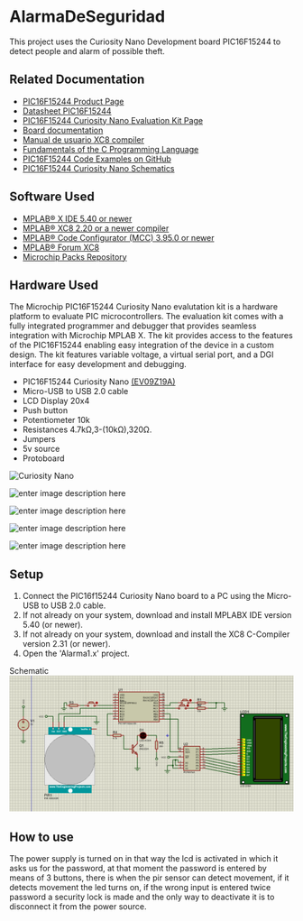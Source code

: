 # AlarmaDeSeguridad
This project uses the Curiosity Nano Development board PIC16F15244 to detect people and alarm of possible theft.
## Related Documentation
- [PIC16F15244 Product Page](https://www.microchip.com/wwwproducts/en/PIC16F15244)
- [Datasheet PIC16F15244](http://ww1.microchip.com/downloads/en/DeviceDoc/PIC16F15213-14-23-24-43-44-Data-Sheet-DS40002195B.pdf)
- [PIC16F15244 Curiosity Nano Evaluation Kit Page](https://www.microchip.com/developmenttools/ProductDetails/EV09Z19A)
- [Board documentation](http://ww1.microchip.com/downloads/en/DeviceDoc/PIC16F15244-Curiosity-Nano-Hardware-User-Guide-DS50003045A.pdf)
- [Manual de usuario XC8 compiler](http://ww1.microchip.com/downloads/en/devicedoc/50002053g.pdf)
- [Fundamentals of the C Programming Language](https://microchipdeveloper.com/tls2101:start)
- [PIC16F15244 Code Examples on GitHub](https://github.com/microchip-pic-avr-examples?q=pic16f1524)
- [PIC16F15244 Curiosity Nano Schematics](https://ww1.microchip.com/downloads/en/DeviceDoc/PIC16F15244_Curiosity_Nano_Schematics.pdf)



## Software Used

- [MPLAB® X IDE 5.40 or newer](http://www.microchip.com/mplab/mplab-x-ide)
- [MPLAB® XC8 2.20 or a newer compiler](https://www.microchip.com/development-tools/pic-and-dspic-downloads-archive)
- [ MPLAB® Code Configurator (MCC) 3.95.0 or newer ](https://www.microchip.com/mplab/mplab-code-configurator)
- [ MPLAB® Forum XC8](https://www.microchip.com/forums/f249.aspx)
- [Microchip Packs Repository](https://packs.download.microchip.com/)

## Hardware Used
The Microchip PIC16F15244 Curiosity Nano evalutation kit is a hardware platform to evaluate PIC microcontrollers. The evaluation kit comes with a fully integrated programmer and debugger that provides seamless integration with Microchip MPLAB X. The kit provides access to the features of the PIC16F15244 enabling easy integration of the device in a custom design. The kit features variable voltage, a virtual serial port, and a DGI interface for easy development and debugging.
- PIC16F15244 Curiosity Nano [(EV09Z19A)](https://www.microchip.com/Developmenttools/ProductDetails/EV09Z19A)
- Micro-USB to USB 2.0 cable
- LCD Display 20x4
- Push button
- Potentiometer 10k
- Resistances 4.7kΩ,3-(10kΩ),320Ω.
- Jumpers
- 5v source
- Protoboard

![Curiosity Nano](https://external-content.duckduckgo.com/iu/?u=https://www.microchip.com/images/default-source/design-centers/8-bit-mcus/pic-device-selection/ev09z19a_pic16f15244-curiosity-nano-board-front-transparent.png?sfvrsn=8337e3b9_0&f=1&nofb=1)

![enter image description here](https://external-content.duckduckgo.com/iu/?u=http://www.hobbytronics.co.uk/image/cache/data/dealextreme/lcd-blue-16x2-500x500.jpg&f=1&nofb=1)

![enter image description here](https://external-content.duckduckgo.com/iu/?u=https%3A%2F%2Fcdn11.bigcommerce.com%2Fs-3fd3md1ghs%2Fimages%2Fstencil%2F500x659%2Fproducts%2F24936%2F11047%2FHC-SR501__57152.1575106278.jpg%3Fc%3D2&f=1&nofb=1)

![enter image description here](https://external-content.duckduckgo.com/iu/?u=https://www.vapeitalia.it/media/catalog/product/cache/1/image/363x/5cfc8b4d9849831add20660d2bfd8996/c/a/cavo-micro-usb-15mt-cf737-matsuyama.jpg&f=1&nofb=1)

![enter image description here](https://encrypted-tbn0.gstatic.com/images?q=tbn:ANd9GcSQHClGVUAKXOtd89kzGMdwYVQi_2_lnk5IHA&usqp=CAU)
## Setup
1. Connect the PIC16f15244 Curiosity Nano board to a PC using the Micro-USB to USB 2.0 cable.
2. If not already on your system, download and install MPLABX IDE version 5.40 (or newer).
3. If not already on your system, download and install the XC8 C-Compiler version 2.31 (or newer).
4. Open the 'Alarma1.x' project.

Schematic
<a href="https://ibb.co/FB7QG66"><img src="https://github.com/DanielCamiloAmaya/AlarmaDeSeguridad/blob/80d2b6656dee6247ce7715e085c0a80ffe2261cc/Data/EsquematicoAlarma.png" alt="Conexion" border="0"></a>

## How to use
The power supply is turned on in that way the lcd is activated in which it asks us for the password, at that moment the password is entered
by means of 3 buttons, there is when the pir sensor can detect movement, if it detects movement the led turns on, if the wrong input is entered twice
password a security lock is made and the only way to deactivate it is to disconnect it from the power source.
